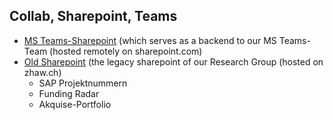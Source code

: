 

## Collab, Sharepoint, Teams

- [MS Teams-Sharepoint](https://zhaw.sharepoint.com/sites/FGGeoinformatik) (which serves as a backend to our MS Teams-Team (hosted remotely on sharepoint.com)
- [Old Sharepoint](https://collab.zhaw.ch/Kooperation/2536) (the legacy sharepoint of our Research Group (hosted on zhaw.ch)
  - SAP Projektnummern
  - Funding Radar
  - Akquise-Portfolio
